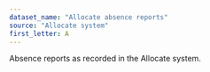 ```yaml
---
dataset_name: "Allocate absence reports"
source: "Allocate system"
first_letter: A
---
```

Absence reports as recorded in the Allocate system.